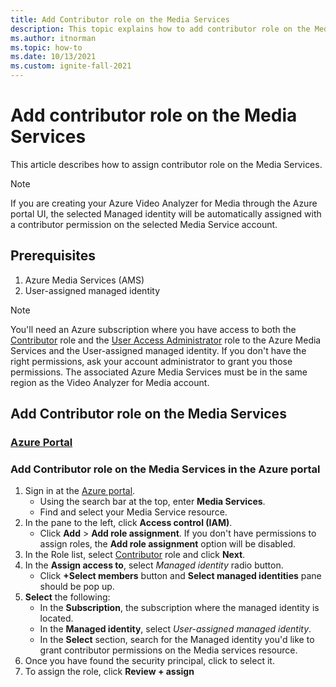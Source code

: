 ```yaml
---
title: Add Contributor role on the Media Services
description: This topic explains how to add contributor role on the Media Services.
ms.author: itnorman
ms.topic: how-to
ms.date: 10/13/2021
ms.custom: ignite-fall-2021
---
```


# Add contributor role on the Media Services

This article describes how to assign contributor role on the Media Services.

> [!NOTE]
> If you are creating your Azure Video Analyzer for Media through the Azure portal UI, the selected Managed identity will be automatically assigned with a contributor permission on the selected Media Service account.

## Prerequisites

1. Azure Media Services (AMS)
2. User-assigned managed identity
> [!NOTE]
> You'll need an Azure subscription where you have access to both the [Contributor][docs-role-contributor] role and the [User Access Administrator][docs-role-administrator] role to the Azure Media Services and the User-assigned managed identity. If you don't have the right permissions, ask your account administrator to grant you those permissions. The associated Azure Media Services must be in the same region as the Video Analyzer for Media account.


## Add Contributor role on the Media Services
### [Azure Portal](#tab/portal/)

### Add Contributor role on the Media Services in the Azure portal

1. Sign in at the [Azure portal](https://portal.azure.com/).
    * Using the search bar at the top, enter **Media Services**.
    * Find and select your Media Service resource.
1. In the pane to the left, click **Access control (IAM)**.
    * Click **Add** > **Add role assignment**. If you don't have permissions to assign roles, the **Add role assignment** option will be disabled.
1. In the Role list, select [Contributor][docs-role-contributor] role and click **Next**.
1. In the **Assign access to**, select *Managed identity* radio button.
    * Click **+Select members** button and **Select managed identities** pane should be pop up.
1. **Select** the following:
    * In the **Subscription**, the subscription where the managed identity is located.
    * In the **Managed identity**, select *User-assigned managed identity*.
    * In the **Select** section, search for the Managed identity you'd like to grant contributor permissions on the Media services resource.    
1. Once you have found the security principal, click to select it.
1. To assign the role, click **Review + assign**

<!-- links -->
[docs-role-contributor]: ../../role-based-access-control/built-in-roles.md#contributor
[docs-role-administrator]: ../../role-based-access-control/built-in-roles.md#user-access-administrator
